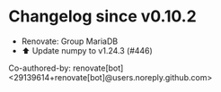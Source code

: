 # Changelog since v0.10.2
- Renovate: Group MariaDB 
- ⬆️ Update numpy to v1.24.3 (#446)

Co-authored-by: renovate[bot] <29139614+renovate[bot]@users.noreply.github.com> 
